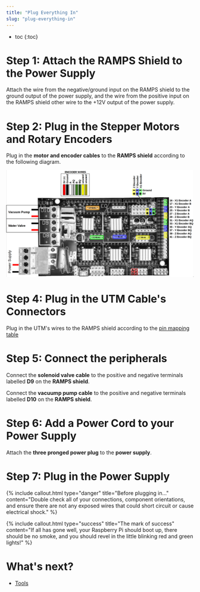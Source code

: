 ```yaml
---
title: "Plug Everything In"
slug: "plug-everything-in"
---
```


* toc
{:toc}

# Step 1: Attach the RAMPS Shield to the Power Supply
Attach the wire from the negative/ground input on the RAMPS shield to the ground output of the power supply, and the wire from the positive input on the RAMPS shield other wire to the +12V output of the power supply.


# Step 2: Plug in the Stepper Motors and Rotary Encoders
Plug in the **motor and encoder cables** to the **RAMPS shield** according to the following diagram.

![RAMPS_wiring.png](_images/RAMPS_wiring.png)

# Step 4: Plug in the UTM Cable's Connectors
Plug in the UTM's wires to the RAMPS shield according to the [pin mapping table](../universal-tool-mount/wire-up-the-utm.md)

# Step 5: Connect the peripherals
Connect the **solenoid valve cable** to the positive and negative terminals labelled **D9** on the **RAMPS shield**.


Connect the **vacuump pump cable** to the positive and negative terminals labelled **D10** on the **RAMPS shield**.

# Step 6: Add a Power Cord to your Power Supply

Attach the **three pronged power plug** to the **power supply**.

# Step 7: Plug in the Power Supply

{%
include callout.html
type="danger"
title="Before plugging in..."
content="Double check all of your connections, component orientations, and ensure there are not any exposed wires that could short circuit or cause electrical shock."
%}






{%
include callout.html
type="success"
title="The mark of success"
content="If all has gone well, your Raspberry Pi should boot up, there should be no smoke, and you should revel in the little blinking red and green lights!"
%}


# What's next?

 * [Tools](../tools.md)

